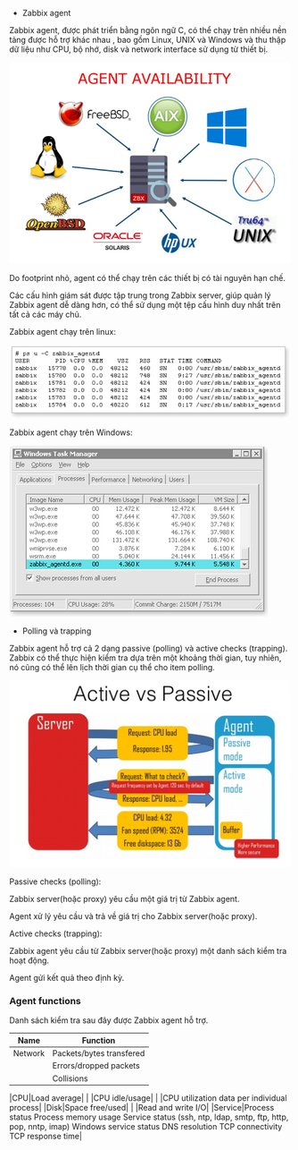 * Zabbix agent

Zabbix agent, được phát triển bằng ngôn ngữ C, có thể chạy trên nhiều nền tảng được hỗ trợ khác nhau , bao gồm Linux, UNIX và Windows và thu thập dữ liệu như CPU, bộ nhớ, disk và network interface sử dụng từ thiết bị.

<img src="/img/3.png">

Do footprint nhỏ, agent có thể chạy trên các thiết bị có tài nguyên hạn chế.

Các cấu hình giám sát được tập trung trong Zabbix server, giúp quản lý Zabbix agent dễ dàng hơn, có thể sử dụng một tệp cấu hình duy nhất trên tất cả các máy chủ.

Zabbix agent chạy trên linux:

<img src="/img/4.png">

Zabbix agent chạy trên Windows:

<img src="/img/5.png">

* Polling và trapping

Zabbix agent hỗ trợ cả 2 dạng  passive (polling) và active checks (trapping). Zabbix có thể thực hiện kiểm tra dựa trên một khoảng thời gian, tuy nhiên, nó cũng có thể lên lịch thời gian cụ thể cho item polling.

<img src="/img/6.png">

Passive checks (polling):

Zabbix server(hoặc proxy) yêu cầu một giá trị từ Zabbix agent.

Agent xử lý yêu cầu và trả về giá trị cho Zabbix server(hoặc proxy).

Active checks (trapping):

Zabbix agent yêu cầu từ Zabbix server(hoặc proxy) một danh sách kiểm tra hoạt động.

Agent gửi kết quả theo định kỳ.

### Agent functions

Danh sách kiểm tra sau đây được Zabbix agent hỗ trợ.

|Name              |Function             |
|------------------|---------------------|
|Network|Packets/bytes transfered|
|		| Errors/dropped packets|
|		| Collisions|

|CPU|Load average|
|		|CPU idle/usage|
|		|CPU utilization data per individual process|
|Disk|Space free/used|
|		|Read and write I/O|
|Service|Process status
Process memory usage
Service status (ssh, ntp, ldap, smtp, ftp, http, pop, nntp, imap)
Windows service status
DNS resolution
TCP connectivity
TCP response time|	



















































































